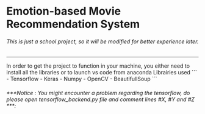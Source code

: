 # Emotion-based Movie Recommendation System
###### This is just a school project, so it will be modified for better experience later.
<hr>
In order to get the project to function in your machine, you either need to install all the libraries or to launch vs code from anaconda
Librairies used 
```
- Tensorflow
- Keras
- Numpy
- OpenCV
- BeautifullSoup
```

###### ***Notice : You might encounter a problem regarding the tensorflow, do please open tensorflow_backend.py file and comment lines #X, #Y and #Z ***:
